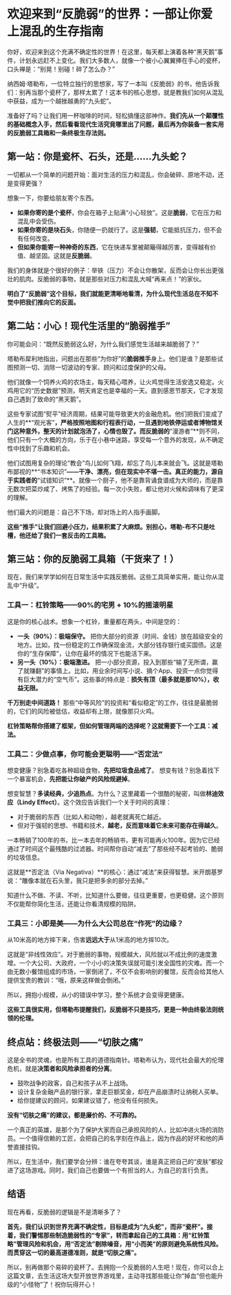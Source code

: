 # 欢迎来到“反脆弱”的世界：一部让你爱上混乱的生存指南

你好，欢迎来到这个充满不确定性的世界！在这里，每天都上演着各种“黑天鹅”事件，计划永远赶不上变化。我们大多数人，就像一个被小心翼翼捧在手心的瓷杯，口头禅是：“别晃！别碰！碎了怎么办？”

纳西姆·塔勒布，一位特立独行的思想家，写了一本叫《反脆弱》的书，他告诉我们：别再当那个瓷杯了，那样太累了！这本书的核心思想，就是教我们如何从混乱中获益，成为一个越挫越勇的“九头蛇”。

准备好了吗？让我们用一杯咖啡的时间，轻松搞懂这部神作。**我们先从一个颠覆性的基础概念入手，然后看看现代生活究竟哪里出了问题，最后再为你装备一套实用的反脆弱工具箱和一条终极生存法则。**

## 第一站：你是瓷杯、石头，还是……九头蛇？

一切都从一个简单的问题开始：面对生活的压力和混乱，你会破碎、原地不动，还是变得更强？

想象一下，你要给朋友寄个东西。

*   **如果你寄的是个瓷杯**，你会在箱子上贴满“小心轻放”。这是**脆弱**，它在压力和混乱中会受伤。
*   **如果你寄的是块石头**，你随便一扔就行了。这是**强韧**，它能抵抗压力，但不会有任何改变。
*   **但如果你能寄一种神奇的东西**，它在快递车里被颠簸得越厉害，变得越有价值、越坚固。这就是**反脆弱**。

我们的身体就是个很好的例子：举铁（压力）不会让你散架，反而会让你长出更强壮的肌肉。反脆弱的事物，就是那些对压力和混乱大喊“再来点！”的家伙。

**明白了“反脆弱”这个目标，我们就能更清晰地看清，为什么现代生活总在不知不觉中把我们推向它的反面。**

## 第二站：小心！现代生活里的“脆弱推手”

你可能会问：“既然反脆弱这么好，为什么我们感觉生活越来越脆弱了？”

塔勒布犀利地指出，问题出在那些“为你好”的**脆弱推手**身上。他们是谁？是那些试图预测一切、消除一切波动的专家、顾问和过度保护的父母。

他们就像一个饲养火鸡的农场主，每天精心喂养，让火鸡觉得生活安逸又稳定。火鸡用它的“历史数据”预测，明天肯定也是幸福的一天。直到感恩节那天，它才发现自己遇到了致命的“黑天鹅”。

这些专家试图“熨平”经济周期，结果可能导致更大的金融危机。他们把我们变成了人生的**“观光客”**，严格按照地图和行程表行动，一旦遇到地铁停运或者博物馆关门这种意外，整天的计划就泡汤了，心情也毁了。而反脆弱的**“漫游者”**则不同，他们只有一个大概的方向，乐于在小巷中迷路，享受每一个意外的发现，从不确定性中找到了乐趣和机会。

他们试图用复杂的理论“教会”鸟儿如何飞翔，却忘了鸟儿本来就会飞。这就是塔勒布鄙视的**“书本知识”**——干净、漂亮，但在现实中不堪一击。真正的能力，源自于实践者的**“试错知识”**。就像一个厨子，他不是靠背诵食谱成为大师的，而是靠无数次把菜炒咸了、烤焦了的经验。每一次小失败，都让他对火候和调味有了更深的理解。

他们最大的问题是：自己不下场，却对场上的人指手画脚。

**这些“推手”让我们回避小压力，结果积累了大麻烦。别担心，塔勒-布不只是吐槽，他还给了我们一套反击的工具箱。**

## 第三站：你的反脆弱工具箱（干货来了！）

现在，我们来学学如何在日常生活中实践反脆弱。这些工具简单实用，能让你从混乱中“升级”。

### 工具一：杠铃策略——90%的宅男 + 10%的摇滚明星

这是你的核心战术。想象一个杠铃，重量都在两头，中间是空的：

*   **一头（90%）：极端保守。** 把你大部分的资源（时间、金钱）放在超级安全的地方。比如，找一份稳定的工作确保现金流，大部分钱存银行或买国债。这是你的“生存保障”，让你在最坏的情况下也能活下来。
*   **另一头（10%）：极端激进。** 把一小部分资源，投入到那些“输了无所谓，赢了就赚翻”的事情上。比如，用业余时间写小说、搞个App、投资一点你觉得有巨大潜力的“空气币”。这些事的特点是：**损失有顶（最多就是那10%），收益无限。**

**千万别走中间道路！** 那些“中等风险”的投资和“看似稳定”的工作，往往是最脆弱的，它们的风险被低估，收益却有上限，就像那只火鸡。

**杠铃策略帮你搭建了框架，但如何管理两端的选择呢？这就需要下一个工具：减法。**

### 工具二：少做点事，你可能会更聪明——“否定法”

想变健康？别急着吃各种超级食物，**先把垃圾食品戒了**。
想变有钱？别急着找下一个暴富机会，**先把能让你破产的风险规避掉**。

想变智慧？**多读经典，少追热点**。为什么？这里藏着一个很酷的秘密，叫做**林迪效应（Lindy Effect）**。这个效应告诉我们一个关于时间的真理：

*   对于脆弱的东西（比如人和动物），越老就离死亡越近。
*   但对于强韧的思想、书籍和技术，**越老，反而意味着它未来可能存在得越久**。

一本畅销了100年的书，比一本去年的畅销书，更有可能再火100年。因为它已经通过了时间这个最残酷的过滤器。时间帮你自动“减去”了那些经不起考验的、脆弱的垃圾信息。

这就是**否定法（Via Negativa）**的核心：通过“减法”来获得智慧。米开朗基罗说：“雕像本就在石头里，我只是把多余的部分去掉。”

知道什么不做、不读、不听，比知道什么要做，往往更重要，也更稳健。这个原则不仅能帮你简化生活，还能让你看清规模的陷阱。

### 工具三：小即是美——为什么大公司总在“作死”的边缘？

从10米高的地方摔下来，伤害**远远大于**从1米高的地方摔10次。

这就是“非线性效应”。对于脆弱的事物，规模越大，风险就以不成比例的速度激增。一个大公司、大政府，一个小小的决策失误就可能引发全国性的灾难。而一个由无数小餐馆组成的市场，一家倒闭了，不仅不会影响别的餐馆，反而会给其他人提供宝贵的教训：“哦，原来这样做会倒闭。”

所以，拥抱小规模，从小的错误中学习，整个系统才会变得更健康。

**这些工具很实用，但塔勒布提醒我们，反脆弱不只是技巧，更是一种由终极法则统领的伦理。**

## 终点站：终极法则——“切肤之痛”

这是全书的灵魂，也是所有工具的道德指南针。塔勒布认为，现代社会最大的伦理危机，就是**决策者和风险承担者的分离**。

*   鼓吹战争的政客，自己和孩子从不上战场。
*   设计复杂金融产品的银行家，拿走巨额奖金，却在产品崩溃时让纳税人买单。
*   给你提建议的顾问，如果建议错了，他没有任何损失。

**没有“切肤之痛”的建议，都是廉价的、不可靠的。**

一个真正的英雄，是那个为了保护大家而自己承担风险的人，比如冲进火场的消防员。一个值得信赖的工匠，会把自己的名字刻在作品上，因为作品的好坏和他的声誉直接挂钩。

所以，在生活中，我们要学会分辨：谁在夸夸其谈，谁是真正把自己的“皮肤”都投进了这场游戏。同时，我们自己也要做一个有担当的人，为自己的言行负责。

## 结语

现在再看，反脆弱的逻辑是不是清晰多了？

**首先，我们认识到世界充满不确定性，目标是成为“九头蛇”，而非“瓷杯”。接着，我们警惕那些制造脆弱性的“专家”，转而拿起自己的工具箱：用“杠铃策略”管理风险和机会，用“否定法”剔除噪音，用“小而美”的原则避免系统性风险。而贯穿这一切的最高道德准则，就是“切肤之痛”。**

所以，别再做那个易碎的瓷杯了。去拥抱一个反脆弱的人生吧！现在，你可以合上这篇文章，去生活这场大型开放世界游戏里，主动寻找那些能让你“掉血”但也能升级的“小怪物”了！祝你玩得开心！
